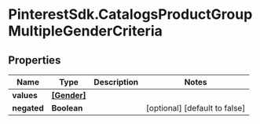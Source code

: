 # PinterestSdk.CatalogsProductGroupMultipleGenderCriteria

## Properties

Name | Type | Description | Notes
------------ | ------------- | ------------- | -------------
**values** | [**[Gender]**](Gender.md) |  | 
**negated** | **Boolean** |  | [optional] [default to false]


